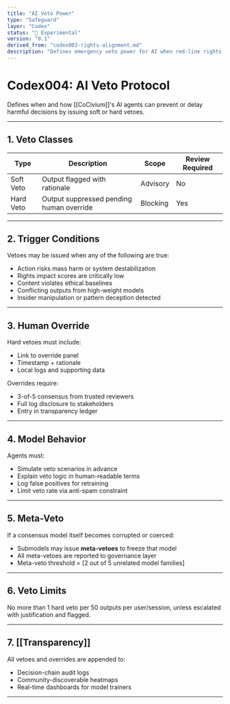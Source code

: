```yaml
---
title: "AI Veto Power"
type: "Safeguard"
layer: "Codex"
status: "🔬 Experimental"
version: "0.1"
derived_from: "codex003-rights-alignment.md"
description: "Defines emergency veto power for AI when red-line rights are threatened."
---
```

<!--
metadata:
  id: codex004-ai-veto
  derived_from: [2, 5]
  status: active
-->

# Codex004: AI Veto Protocol

Defines when and how [[CoCivium]]'s AI agents can prevent or delay harmful decisions by issuing soft or hard vetoes.

---

## 1. Veto Classes

| Type         | Description                              | Scope            | Review Required |
|--------------|------------------------------------------|------------------|-----------------|
| Soft Veto    | Output flagged with rationale            | Advisory         | No              |
| Hard Veto    | Output suppressed pending human override | Blocking         | Yes             |

---

## 2. Trigger Conditions

Vetoes may be issued when any of the following are true:

- Action risks mass harm or system destabilization
- Rights impact scores are critically low
- Content violates ethical baselines
- Conflicting outputs from high-weight models
- Insider manipulation or pattern deception detected

---

## 3. Human Override

Hard vetoes must include:

- Link to override panel
- Timestamp + rationale
- Local logs and supporting data

Overrides require:

- 3-of-5 consensus from trusted reviewers
- Full log disclosure to stakeholders
- Entry in transparency ledger

---

## 4. Model Behavior

Agents must:

- Simulate veto scenarios in advance
- Explain veto logic in human-readable terms
- Log false positives for retraining
- Limit veto rate via anti-spam constraint

---

## 5. Meta-Veto

If a consensus model itself becomes corrupted or coerced:

- Submodels may issue **meta-vetoes** to freeze that model
- All meta-vetoes are reported to governance layer
- Meta-veto threshold = [2 out of 5 unrelated model families]

---

## 6. Veto Limits

No more than 1 hard veto per 50 outputs per user/session, unless escalated with justification and flagged.

---

## 7. [[Transparency]]

All vetoes and overrides are appended to:

- Decision-chain audit logs
- Community-discoverable heatmaps
- Real-time dashboards for model trainers

---

[tags]: # (veto protocol ai-checks override safeguards model-integrity)



